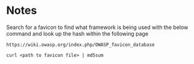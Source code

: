 # Notes

Search for a favicon to find what framework is being used with the below command and look up the hash within the following page

```
https://wiki.owasp.org/index.php/OWASP_favicon_database
```

```
curl <path to favicon file> | md5sum
```